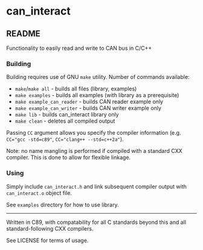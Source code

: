 # can_interact
## README

Functionality to easily read and write to CAN bus in C/C++

### Building

Building requires use of GNU `make` utility. Number of commands available:
* `make`/`make all` - builds all files (library, examples)
* `make examples` - builds all examples (with library as a prerequisite)
* `make example_can_reader` - builds CAN reader example only
* `make example_can_writer` - builds CAN writer example only
* `make lib` - builds can_interact library only
* `make clean` - deletes all compiled output

Passing `CC` argument allows you specify the compiler information (e.g. `CC="gcc -std=c89"`, `CC="clang++ --std=c++2a"`).

Note: no name mangling is performed if compiled with a standard CXX compiler. This is done to allow for flexible linkage.

### Using

Simply include `can_interact.h` and link subsequent compiler output with `can_interact.o` object file.

See `examples` directory for how to use library.

***

Written in C89, with compatability for all C standards beyond this and all standard-following CXX compilers.

See LICENSE for terms of usage.
